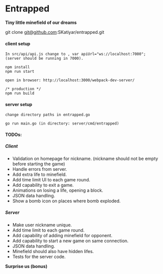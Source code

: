 # Entrapped
__Tiny little minefield of our dreams__

git clone git@github.com:SKatiyar/entrapped.git

#### client setup 
```
In src/api/api.js change to , var apiUrl="ws://localhost:7000"; (server should be running in 7000).

npm install 
npm run start

open in browser: http://localhost:3000/webpack-dev-server/

/* production */
npm run build
```

#### server setup
```
change directory paths in entrapped.go

go run main.go (in directory: server/cmd/entrapped)
```

#### TODOs:
##### Client
- Validation on homepage for nickname. (nickname should not be empty before starting the game)
- Handle errors from server.
- Add extra life to minefield.
- Add time limit UI to each game round.
- Add capability to exit a game.
- Animations on losing a life, opening a block.
- JSON data handling.
- Show a bomb icon on places where bomb exploded.

##### Server
- Make user nickname unique.
- Add time limit to each game round.
- Add capability of adding minefield for opponent.
- Add capability to start a new game on same connection.
- JSON data handling.
- Minefield should also have hidden lifes.
- Tests for the server code.

**Surprise us (bonus)**
